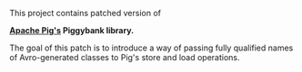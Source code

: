 This project contains patched version of 

**[Apache Pig's](https://github.com/apache/pig) Piggybank library.**

The goal of this patch is to introduce a way of passing fully qualified names of Avro-generated classes to Pig's store and load operations.
